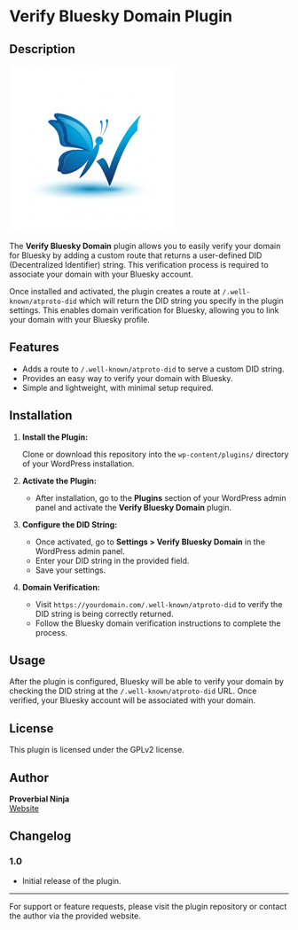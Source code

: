 # Verify Bluesky Domain Plugin

## Description

<img src="logo.jpg" alt="Bluesky Domain Plugin Logo" width="300" height="300">

The **Verify Bluesky Domain** plugin allows you to easily verify your domain for Bluesky by adding a custom route that returns a user-defined DID (Decentralized Identifier) string. This verification process is required to associate your domain with your Bluesky account.

Once installed and activated, the plugin creates a route at `/.well-known/atproto-did` which will return the DID string you specify in the plugin settings. This enables domain verification for Bluesky, allowing you to link your domain with your Bluesky profile.

## Features

- Adds a route to `/.well-known/atproto-did` to serve a custom DID string.
- Provides an easy way to verify your domain with Bluesky.
- Simple and lightweight, with minimal setup required.

## Installation

1. **Install the Plugin:**

   Clone or download this repository into the `wp-content/plugins/` directory of your WordPress installation.

2. **Activate the Plugin:**

   - After installation, go to the **Plugins** section of your WordPress admin panel and activate the **Verify Bluesky Domain** plugin.

3. **Configure the DID String:**

   - Once activated, go to **Settings > Verify Bluesky Domain** in the WordPress admin panel.
   - Enter your DID string in the provided field.
   - Save your settings.

4. **Domain Verification:**
   - Visit `https://yourdomain.com/.well-known/atproto-did` to verify the DID string is being correctly returned.
   - Follow the Bluesky domain verification instructions to complete the process.

## Usage

After the plugin is configured, Bluesky will be able to verify your domain by checking the DID string at the `/.well-known/atproto-did` URL. Once verified, your Bluesky account will be associated with your domain.

## License

This plugin is licensed under the GPLv2 license.

## Author

**Proverbial Ninja**  
[Website](https://proverbial.online)

## Changelog

### 1.0

- Initial release of the plugin.

---

For support or feature requests, please visit the plugin repository or contact the author via the provided website.
